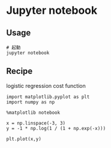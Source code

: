 # Jupyter notebook

## Usage

```
# 起動
jupyter notebook
```

## Recipe

logistic regression cost function
```
import matplotlib.pyplot as plt
import numpy as np

%matplotlib notebook

x = np.linspace(-3, 3)
y = -1 * np.log(1 / (1 + np.exp(-x)))

plt.plot(x,y)
```
